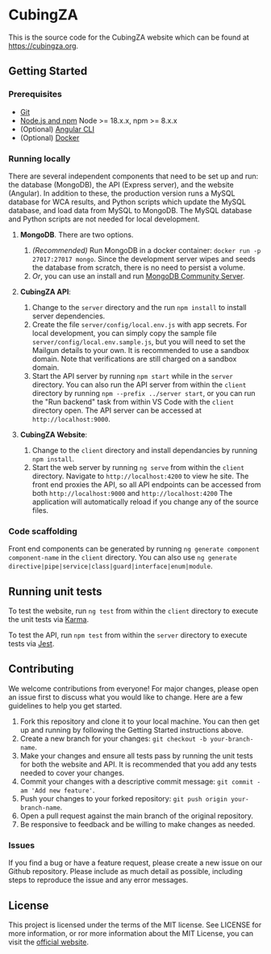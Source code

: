 # CubingZA

This is the source code for the CubingZA website which can be found at https://cubingza.org.

## Getting Started

### Prerequisites

- [Git](https://git-scm.com/)
- [Node.js and npm](nodejs.org) Node >= 18.x.x, npm >= 8.x.x
- (Optional) [Angular CLI](https://github.com/angular/angular-cli)
- (Optional) [Docker](https://www.docker.com/)

### Running locally

There are several independent components that need to be set up and run: the database (MongoDB), the API (Express server), and the website (Angular). In addition to these, the production version runs a MySQL database for WCA results, and Python scripts which update the MySQL database, and load data from MySQL to MongoDB. The MySQL database and Python scripts are not needed for local development.

1. **MongoDB**. There are two options.
    1. *(Recommended)* Run MongoDB in a docker container: `docker run -p 27017:27017 mongo`. Since the development server wipes and seeds the database from scratch, there is no need to persist a volume.
    2. *Or*, you can use an install and run [MongoDB Community Server](https://www.mongodb.com/try/download/community).

2. **CubingZA API**:
    1. Change to the `server` directory and the run `npm install` to install server dependencies.
    2. Create the file `server/config/local.env.js` with app secrets. For local development, you can simply copy the sample file `server/config/local.env.sample.js`, but you will need to set the Mailgun details to your own. It is recommended to use a sandbox domain. Note that verifications are still charged on a sandbox domain.
    3. Start the API server by running `npm start` while in the `server` directory. You can also run the API server from within the `client` directory by running `npm --prefix ../server start`, or you can run the "Run backend" task from within VS Code with the `client` directory open. The API server can be accessed at `http://localhost:9000`.

3. **CubingZA Website**:
    1. Change to the `client` directory and install dependancies by running `npm install`.
    2. Start the web server by running `ng serve` from within the `client` directory. Navigate to `http://localhost:4200` to view he site. The front end proxies the API, so all API endpoints can be accessed from both `http://localhost:9000` and `http://localhost:4200` The application will automatically reload if you change any of the source files.

### Code scaffolding

Front end components can be generated by running `ng generate component component-name` in the `client` directory. You can also use `ng generate directive|pipe|service|class|guard|interface|enum|module`.

## Running unit tests

To test the website, run `ng test` from within the `client` directory to execute the unit tests via [Karma](https://karma-runner.github.io).

To test the API, run `npm test` from within the `server` directory to execute tests via [Jest](https://jestjs.io).

## Contributing

We welcome contributions from everyone! For major changes, please open an issue first to discuss what you would like to change. Here are a few guidelines to help you get started.

1. Fork this repository and clone it to your local machine. You can then get up and running by following the Getting Started instructions above.
2. Create a new branch for your changes: `git checkout -b your-branch-name`.
3. Make your changes and ensure all tests pass by running the unit tests for both the website and API. It is recommended that you add any tests needed to cover your changes.
4. Commit your changes with a descriptive commit message: `git commit -am 'Add new feature'`.
5. Push your changes to your forked repository: `git push origin your-branch-name`.
6. Open a pull request against the main branch of the original repository.
7. Be responsive to feedback and be willing to make changes as needed.

### Issues

If you find a bug or have a feature request, please create a new issue on our Github repository. Please include as much detail as possible, including steps to reproduce the issue and any error messages.

## License

This project is licensed under the terms of the MIT license. See LICENSE for more information, or ror more information about the MIT License, you can visit the [official website](https://opensource.org/license/mit/).
